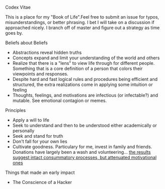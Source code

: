 Codex Vitae

This is a place for my "Book of Life".Feel free to submit an issue for typos, misunderstandings, or better phrasing. I bet I will take on a discussion if approached nicely. I branch off of master and figure out a strategy as time goes by.

Beliefs about Beliefs
* Abstractions reveal hidden truths
* Concepts expand and limit your understanding of the world and others
* Realize that there is a "lens" to view life through for different people. Something that is a core definition of a person that colors their viewpoints and responses.
* Despite hard and fast logical rules and procedures being efficient and structured, the extra realizations come in applying some intuition or feeling
* Thoughts, feelings, and motivations are infectious (or infectable?) and mutable. See emotional contagion or memes.

Principles
* Apply a will to life
* Seek to understand and then to be understood either academically or personally
* Seek and stand for truth
* Don't fall for your own lies
* Cultivate goodness. Particulary for me, invest in family and friends. Donations have largely been a wash and volunteering... [the results suggest intact consummatory processes, but attenuated motivational ones](http://www.nature.com/tp/journal/v4/n10/full/tp2014105a.html?foxtrotcallback=true)


Things that made an early impact
* The Conscience of a Hacker
